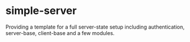 # simple-server
Providing a template for a full server-state setup including authentication, server-base, client-base and a few modules.
